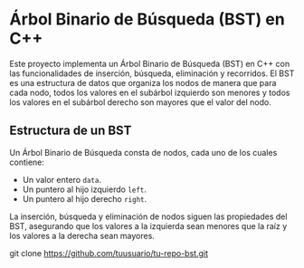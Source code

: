 # Árbol Binario de Búsqueda (BST) en C++

Este proyecto implementa un Árbol Binario de Búsqueda (BST) en C++ con las funcionalidades de inserción, búsqueda, eliminación y recorridos. El BST es una estructura de datos que organiza los nodos de manera que para cada nodo, todos los valores en el subárbol izquierdo son menores y todos los valores en el subárbol derecho son mayores que el valor del nodo.

## Estructura de un BST

Un Árbol Binario de Búsqueda consta de nodos, cada uno de los cuales contiene:
- Un valor entero `data`.
- Un puntero al hijo izquierdo `left`.
- Un puntero al hijo derecho `right`.

La inserción, búsqueda y eliminación de nodos siguen las propiedades del BST, asegurando que los valores a la izquierda sean menores que la raíz y los valores a la derecha sean mayores.

git clone https://github.com/tuusuario/tu-repo-bst.git
